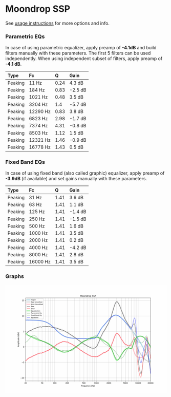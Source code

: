 # Moondrop SSP
See [usage instructions](https://github.com/jaakkopasanen/AutoEq#usage) for more options and info.

### Parametric EQs
In case of using parametric equalizer, apply preamp of **-4.1dB** and build filters manually
with these parameters. The first 5 filters can be used independently.
When using independent subset of filters, apply preamp of **-4.1 dB**.

| Type    | Fc       |    Q | Gain    |
|:--------|:---------|:-----|:--------|
| Peaking | 11 Hz    | 0.24 | 4.3 dB  |
| Peaking | 184 Hz   | 0.83 | -2.5 dB |
| Peaking | 1021 Hz  | 0.48 | 3.5 dB  |
| Peaking | 3204 Hz  | 1.4  | -5.7 dB |
| Peaking | 12290 Hz | 0.83 | 3.8 dB  |
| Peaking | 6823 Hz  | 2.98 | -1.7 dB |
| Peaking | 7374 Hz  | 4.31 | -0.8 dB |
| Peaking | 8503 Hz  | 1.12 | 1.5 dB  |
| Peaking | 12321 Hz | 1.46 | -0.9 dB |
| Peaking | 16778 Hz | 1.43 | 0.5 dB  |

### Fixed Band EQs
In case of using fixed band (also called graphic) equalizer, apply preamp of **-3.9dB**
(if available) and set gains manually with these parameters.

| Type    | Fc       |    Q | Gain    |
|:--------|:---------|:-----|:--------|
| Peaking | 31 Hz    | 1.41 | 3.6 dB  |
| Peaking | 63 Hz    | 1.41 | 1.1 dB  |
| Peaking | 125 Hz   | 1.41 | -1.4 dB |
| Peaking | 250 Hz   | 1.41 | -1.5 dB |
| Peaking | 500 Hz   | 1.41 | 1.6 dB  |
| Peaking | 1000 Hz  | 1.41 | 3.5 dB  |
| Peaking | 2000 Hz  | 1.41 | 0.2 dB  |
| Peaking | 4000 Hz  | 1.41 | -4.2 dB |
| Peaking | 8000 Hz  | 1.41 | 2.8 dB  |
| Peaking | 16000 Hz | 1.41 | 3.5 dB  |

### Graphs
![](./Moondrop%20SSP.png)